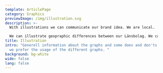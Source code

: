 ```yaml
---
template: ArticlePage
category: Graphics
previewImage: /img/illustration.svg
description: >-
  With illustrations we can communicate our brand idea. We are local.

  We can illustrate geopraphic differences between our Länsbolag. We can also communicate different branches within Länsförsäkringar in a playful way. Often used as decoration.
title: Illustration
intro: "Generell information about the graphs and some does and don'ts and when
  we prefer the usage of the different graphs. "
background: bg-white
wide: false
lang: false
---
```

